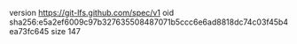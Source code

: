 version https://git-lfs.github.com/spec/v1
oid sha256:e5a2ef6009c97b327635508487071b5ccc6e6ad8818dc74c03f45b4ea73fc645
size 147
